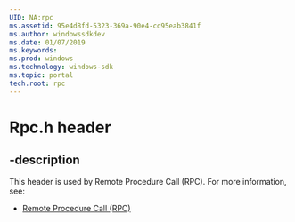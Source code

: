 ```yaml
---
UID: NA:rpc
ms.assetid: 95e4d8fd-5323-369a-90e4-cd95eab3841f
ms.author: windowssdkdev
ms.date: 01/07/2019
ms.keywords: 
ms.prod: windows
ms.technology: windows-sdk
ms.topic: portal
tech.root: rpc
---
```


# Rpc.h header


## -description


This header is used by Remote Procedure Call (RPC). For more information, see:

- [Remote Procedure Call (RPC)](../_rpc)
